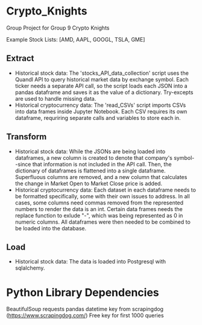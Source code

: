 # Crypto_Knights
Group Project for Group 9 Crypto Knights

Example Stock Lists: [AMD, AAPL, GOOGL, TSLA, GME]

## Extract
* Historical stock data: The 'stocks_API_data_collection' script uses the Quandl API to query historical market data by exchange symbol. Each ticker needs a separate API call, so the script loads each JSON into a pandas dataframe and saves it as the value of a dictionary. Try-excepts are used to handle missing data.
* Historical cryptocurrency data: The 'read_CSVs' script imports CSVs into data frames inside Jupyter Notebook. Each CSV requires its own dataframe, requriring separate calls and variables to store each in. 


## Transform
* Historical stock data: While the JSONs are being loaded into dataframes, a new column is created to denote that company's symbol--since that information is not included in the API call. Then, the dictionary of dataframes is flattened into a single dataframe. Superfluous columns are removed, and a new column that calculates the change in Market Open to Market Close price is added.
* Historical cryptocurrency data: Each dataset in each dataframe needs to be formatted specifically, some with their own issues to address. In all cases, some columns need commas removed from the represented numbers to render the data is an int. Certain data frames needs the replace function to exlude "-", which was being represented as 0 in numeric columns. All dataframes were then needed to be combined to be loaded into the database.


## Load
* Historical stock data: The data is loaded into Postgresql with sqlalchemy.


# Python Library Dependencies
BeautifulSoup
requests
pandas 
datetime
key from scrapingdog (https://www.scrapingdog.com/) Free key for first 1000 queries
